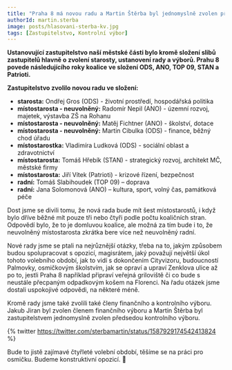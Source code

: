 ```yaml
---
title: "Praha 8 má novou radu a Martin Štěrba byl jednomyslně zvolen předsedou kontrolního výboru"
authorId: martin.sterba
image: posts/hlasovani-sterba-kv.jpg
tags: [Zastupitelstvo, Kontrolní výbor]
---
```


**Ustanovující zastupitelstvo naší městské části bylo kromě složení slibů zastupitelů hlavně o zvolení starosty, ustanovení rady a výborů. Prahu 8 povede následujícího roky koalice ve složení ODS, ANO, TOP 09, STAN a Patrioti.**

**Zastupitelstvo zvolilo novou radu ve složení:** 
- **starosta:** Ondřej Gros (ODS) - životní prostředí, hospodářská politika
- **místostarosta - neuvolněný:** Radomír Nepil (ANO) - územní rozvoj, majetek, výstavba ZŠ na Rohanu
- **místostarosta - neuvolněný:** Matěj Fichtner (ANO) - školství, dotace
- **místostarosta - neuvolněný:** Martin Cibulka (ODS) - finance, běžný chod úřadu
- **místostarostka:** Vladimíra Ludková (ODS) - sociální oblast a zdravotnictví
- **místostarosta:** Tomáš Hřebík (STAN) - strategický rozvoj, architekt MČ, městské firmy 
- **místostarosta:** Jiří Vítek (Patrioti) - krizové řízení, bezpečnost
- **radní:** Tomáš Slabihoudek (TOP 09) – doprava
- **radní:** Jana Solomonová (ANO) – kultura, sport, volný čas, památková péče 

Dost jsme se divili tomu, že nová rada bude mít šest místostarostů, i když bylo dříve běžné mít pouze tři nebo čtyři podle počtu koaličních stran. Odpovědí bylo, že to je domluvou koalice, ale možná za tím bude i to, že neuvolněný místostarosta zkrátka bere více než neuvolněný radní. 

Nové rady jsme se ptali na nejrůznější otázky, třeba na to, jakým způsobem budou spolupracovat s opozicí, magisrátem, jaký považují největší úkol tohoto volebního období, jak to vidí s dokončením Cityvizoru, budoucností Palmovky, osmičkovým školstvím, jak se opraví a upraví Zenklova ulice až po to, jestli Praha 8 například připraví veřejná griloviště či co bude s neustále přecpaným odpadkovým košem na Florenci. Na řadu otázek jsme dostali uspokojivé odpovědi, na některé méně. 

Kromě rady jsme také zvolili také členy finančního a kontrolního výboru. Jakub Jiran byl zvolen členem finančního výboru a Martin Štěrba byl zastupitelstvem jednomyslně zvolen předsedou kontrolního výboru.

{% twitter https://twitter.com/sterbamartin/status/1587929174542413824 %}

Bude to jistě zajímavé čtyřleté volební období, těšíme se na práci pro osmičku. Budeme konstruktivní opozicí. 🙂
